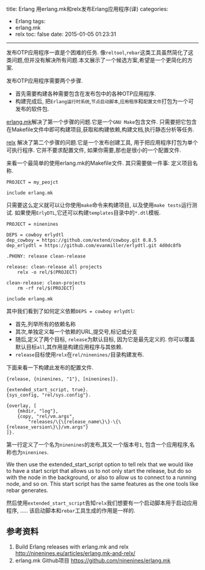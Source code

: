 title: Erlang 用erlang.mk和relx发布Erlang应用程序(译)
categories:
  - Erlang
tags:
  - erlang.mk
  - relx
toc: false
date: 2015-01-05 01:23:31
---

发布OTP应用程序一直是个困难的任务. 像`reltool`,`rebar`这类工具虽然简化了这类问题,但并没有解决所有问题.本文展示了一个候选方案,希望是一个更简化的方案.

发布OTP应用程序需要两个步骤.

- 首先需要构建各种需要包含在发布包中的各种OTP应用程序.
- 构建完成后, 把`Erlang运行时系统`,`节点启动脚本`,`应用程序`和`配置文件`打包为一个可发布的软件包.

[erlang.mk](https://github.com/extend/erlang.mk)解决了第一个步骤的问题.它是一个`GNU Make`包含文件. 只需要把它包含在Makefile文件中即可构建项目,获取和构建依赖,构建文档,执行静态分析等任务.

[relx](https://github.com/erlware/relx) 解决了第二个步骤的问题.它是一个发布创建工具, 用于把应用程序打包为单个可执行程序. 它并不要求配置文件, 如果你需要,那也是很小的一个配置文件.

来看一个最简单的使用erlang.mk的Makefile文件. 其只需要做一件事: 定义项目名称.

    PROJECT = my_peojct

    include erlang.mk

只需要这么定义就可以让你使用`make`命令来构建项目, 以及使用`make tests`运行测试. 如果使用`ErlyDTL`,它还可以构建`templates`目录中的`*.dtl`模板.

    PROJECT = ninenines

    DEPS = cowboy erlydtl
    dep_cowboy = https://github.com/extend/cowboy.git 0.8.5
    dep_erlydtl = https://github.com/evanmiller/erlydtl.git 4d0dc8fb

    .PHONY: release clean-release

    release: clean-release all projects
        relx -o rel/$(PROJECT)

    clean-release: clean-projects
        rm -rf rel/$(PROJECT)

    include erlang.mk

其中我们看到了如何定义依赖`DEPS = cowboy erlydtl`:

- 首先,列举所有的依赖名称
- 其次,单独定义每一个依赖的URL,提交号,标记或分支
- 随后,定义了两个目标, `release`为默认目标, 因为它是最先定义的. 你可以覆盖默认目标`all`,其作用是构建应用程序与其依赖.
- `release`目标使用`relx`在`rel/ninenines/`目录构建发布.

下面来看一下构建此发布的配置文件.

    {release, {ninenines, "1"}, [ninenines]}.

    {extended_start_script, true}.
    {sys_config, "rel/sys.config"}.

    {overlay, [
        {mkdir, "log"},
        {copy, "rel/vm.args",
            "releases/\{\{release_name\}\}-\{\{release_version\}\}/vm.args"}
    ]}.

第一行定义了一个名为`ninenines`的发布,其又一个版本号`1`, 包含一个应用程序,名称也为`ninenines`.

We then use the extended_start_script option to tell relx that we would like to have a start script that allows us to
not only start the release, but do so with the node in the background, or also to allow us to connect to a running node, and so on.
This start script has the same features as the one tools like rebar generates.

然后使用`extended_start_script`告知`relx`我们想要有一个启动脚本用于启动应用程序, .....
该启动脚本和`rebar`工具生成的作用是一样的.

## 参考资料

1. Build Erlang releases with erlang.mk and relx
http://ninenines.eu/articles/erlang.mk-and-relx/
2. erlang.mk Github项目
https://github.com/ninenines/erlang.mk
